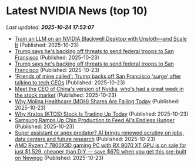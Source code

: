 # Latest NVIDIA News (top 10)
_Last updated: **2025-10-24 17:53:07**_

- [Train an LLM on an NVIDIA Blackwell Desktop with Unsloth—and Scale It](https://developer.nvidia.com/blog/train-an-llm-on-an-nvidia-blackwell-desktop-with-unsloth-and-scale-it/) (Published: 2025-10-23)
- [Trump says he's backing off threats to send federal troops to San Fransisco](https://www.nbcnews.com/politics/donald-trump/trump-says-backing-threats-send-federal-troops-san-fransisco-rcna239409) (Published: 2025-10-23)
- [Trump says he's backing off threats to send federal troops to San Francisco](https://www.nbcnews.com/politics/donald-trump/trump-san-francisco-troops-rcna239409) (Published: 2025-10-23)
- ['Friends of mine called': Trump backs off San Francisco 'surge' after talking to tech CEOs](https://www.rawstory.com/donald-trump-san-francisco/) (Published: 2025-10-23)
- [Meet the CEO of China's version of Nvidia, who's had a great week in the stock market](https://biztoc.com/x/237b677c1ae8717d) (Published: 2025-10-23)
- [Why Molina Healthcare (MOH) Shares Are Falling Today](https://finance.yahoo.com/news/why-molina-healthcare-moh-shares-172050532.html) (Published: 2025-10-23)
- [Why Kratos (KTOS) Stock Is Trading Up Today](https://finance.yahoo.com/news/why-kratos-ktos-stock-trading-172049427.html) (Published: 2025-10-23)
- [Samsung Ramps Up Chip Production to Feed AI's Endless Hunger](https://www.androidheadlines.com/2025/10/samsung-foundry-billions-ai-chip-production-demand.html) (Published: 2025-10-23)
- [Super assistant or apex predator? AI brings renewed scrutiny on jobs, data centers and future research](https://siliconangle.com/2025/10/23/super-assistant-apex-predator-ai-brings-renewed-scrutiny-jobs-data-centers-future-research/) (Published: 2025-10-23)
- [AMD Ryzen 7 7800X3D gaming PC with RX 9070 XT GPU is on sale for just $1,529, cheaper than DIY — save $670 when you get this pre-built on Newegg](https://www.tomshardware.com/pc-components/amd-ryzen-7-7800x3d-gaming-pc-with-rx-9070-xt-gpu-is-on-sale-for-just-usd1-529-cheaper-than-diy-save-usd670-when-you-get-this-pre-built-on-newegg) (Published: 2025-10-23)
